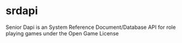 srdapi
======

Senior Dapi is an System Reference Document/Database API for role playing games under the Open Game License
